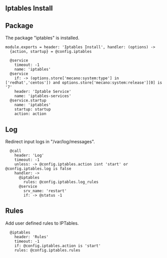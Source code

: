 
## Iptables Install

## Package

The package "iptables" is installed.

    module.exports = header: 'Iptables Install', handler: (options) ->
      {action, startup} = @config.iptables
      
      @service
        timeout: -1
        name: 'iptables'
      @service 
        if: -> (options.store['mecano:system:type'] in ['redhat','centos']) and options.store['mecano:system:release'][0] is '7'
        header: 'Iptable Service'
        name: 'iptables-services'
      @service.startup
        name: 'iptables'
        startup: startup
        action: action

## Log

Redirect input logs in "/var/log/messages".

      @call
        header: 'Log'
        timeout: -1
        unless: -> @config.iptables.action isnt 'start' or @config.iptables.log is false
        handler: ->
          @iptables
            rules: @config.iptables.log_rules
          @service
            srv_name: 'restart'
            if: -> @status -1

## Rules

Add user defined rules to IPTables.

      @iptables
        header: 'Rules'
        timeout: -1
        if: @config.iptables.action is 'start'
        rules: @config.iptables.rules
